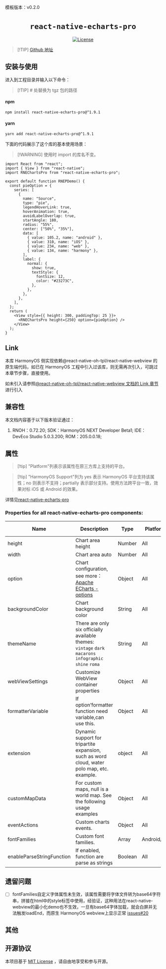 模板版本：v0.2.0

<p align="center">
  <h1 align="center"> <code>react-native-echarts-pro</code> </h1>
</p>
<p align="center">
    <a href="https://github.com/supervons/react-native-echarts-pro/blob/master/LICENSE">
        <img src="https://img.shields.io/badge/license-MIT-green.svg" alt="License" />
    </a>
</p>

> [!TIP] [Github 地址](https://github.com/supervons/react-native-echarts-pro)

## 安装与使用

进入到工程目录并输入以下命令：

> [!TIP] # 处替换为 tgz 包的路径

<!-- tabs:start -->

#### npm

```bash
npm install react-native-echarts-pro@^1.9.1
```

#### yarn

```bash
yarn add react-native-echarts-pro@^1.9.1
```

<!-- tabs:end -->

下面的代码展示了这个库的基本使用场景：

> [!WARNING] 使用时 import 的库名不变。

<!-- {% raw %} -->
```tsx
import React from "react";
import { View } from "react-native";
import RNEChartsPro from "react-native-echarts-pro";

export default function RNEPDemo() {
  const pieOption = {
    series: [
      {
        name: "Source",
        type: "pie",
        legendHoverLink: true,
        hoverAnimation: true,
        avoidLabelOverlap: true,
        startAngle: 180,
        radius: "55%",
        center: ["50%", "35%"],
        data: [
          { value: 105.2, name: "android" },
          { value: 310, name: "iOS" },
          { value: 234, name: "web" },
          { value: 134, name: "harmony" },
        ],
        label: {
          normal: {
            show: true,
            textStyle: {
              fontSize: 12,
              color: "#23273C",
            },
          },
        },
      },
    ],
  };
  return (
    <View style={{ height: 300, paddingTop: 25 }}>
      <RNEChartsPro height={250} option={pieOption} />
    </View>
  );
}
```
<!-- {% endraw %} -->

## Link

本库 HarmonyOS 侧实现依赖@react-native-oh-tpl/react-native-webview 的原生端代码，如已在 HarmonyOS 工程中引入过该库，则无需再次引入，可跳过本章节步骤，直接使用。

如未引入请参照[@react-native-oh-tpl/react-native-webview 文档的 Link 章节](/zh-cn/react-native-webview.md)进行引入

## 兼容性

本文档内容基于以下版本验证通过：

1. RNOH：0.72.20; SDK：HarmonyOS NEXT Developer Beta1; IDE：DevEco Studio 5.0.3.200; ROM：205.0.0.18;

## 属性

> [!tip] "Platform"列表示该属性在原三方库上支持的平台。

> [!tip] "HarmonyOS Support"列为 yes 表示 HarmonyOS 平台支持该属性；no 则表示不支持；partially 表示部分支持。使用方法跨平台一致，效果对标 iOS 或 Android 的效果。

详情见[react-native-echarts-pro](https://github.com/supervons/react-native-echarts-pro/tree/master)

### Properties for all react-native-echarts-pro components:

| Name                      | Description                                                                                                  | **Type** | Platform    | Required | HarmonyOS Support |
| ------------------------- | ------------------------------------------------------------------------------------------------------------ | -------- | ----------- | -------- | ----------------- |
| height                    | Chart area height                                                                                            | Number   | All         | Y        | Yes               |
| width                     | Chart area auto                                                                                              | Number   | All         | N        | Yes               |
| option                    | Chart configuration, see more：[Apache ECharts - options](https://echarts.apache.org/en/option.html#title)   | Object   | All         | Y        | Yes               |
| backgroundColor           | Chart background color                                                                                       | String   | All         | N        | Yes               |
| themeName                 | There are only six officially available themes:<br/>`vintage` `dark` `macarons` `infographic` `shine` `roma` | String   | All         | N        | Yes               |
| webViewSettings           | Customize WebView container properties                                                                       | Object   | All         | N        | Yes               |
| formatterVariable         | If option’formatter function need variable,can use this.                                                     | Object   | All         | N        | Yes               |
| extension                 | Dynamic support for tripartite expansion, such as word cloud, water polo map, etc. example.                  | object   | All         | N        | Yes               |
| customMapData             | For custom maps, null is a world map. See the following usage examples                                       | Object   | All         | N        | Yes               |
| eventActions              | Custom charts events.                                                                                        | Object   | All         | N        | Yes               |
| fontFamilies              | Custom font families.                                                                                        | Array    | Android/ios | N        | No                |
| enableParseStringFunction | If enabled, function are parse as strings                                                                    | Boolean  | All         | N        | Yes               |

## 遗留问题

- [ ] fontFamilies自定义字体属性未生效，该属性需要将字体文件转为base64字符串，拼接在html中的style标签中使用，经验证，这种用法在react-native-webview的最小化demo也不生效，一旦有base64字体加载，就会白屏并无法触发loadEnd，而原生 HarmonyOS webview上显示正常 [issues#20](https://github.com/react-native-oh-library/react-native-webview/issues/20)

## 其他

## 开源协议

本项目基于 [MIT License](https://github.com/oblador/react-native-progress/blob/master/LICENSE) ，请自由地享受和参与开源。
